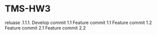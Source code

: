 # TMS-HW3
reluase .1.1.1.
Develop commit 1.1
Feature commit 1.1
Feature commit 1.2
Feature commit 2.1
Feature commit 2.2